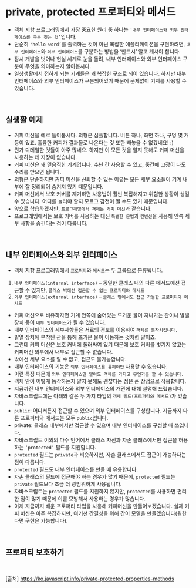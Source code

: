 # private, protected 프로퍼티와 메서드

- 객체 지향 프로그래밍에서 가장 중요한 원리 중 하나는 `'내부 인터페이스와 외부 인터페이스를 구분 짓는 것’`입니다.
- 단순히 `'hello word’`를 출력하는 것이 아닌 복잡한 애플리케이션을 구현하려면, `내부 인터페이스`와 `외부 인터페이스`를 구분하는 방법을 ‘반드시’ 알고 계셔야 합니다.
- 잠시 개발을 벗어나 현실 세계로 눈을 돌려, 내부 인터페이스와 외부 인터페이스 구분이 무엇을 의미하는지 알아봅시다.
- 일상생활에서 접하게 되는 기계들은 꽤 복잡한 구조로 되어 있습니다. 하지만 내부인터페이스와 외부 인터페이스가 구분되어있기 때문에 문제없이 기계를 사용할 수 있습니다.

<br>

## 실생활 예제

- 커피 머신을 예로 들어봅시다. 외형은 심플합니다. 버튼 하나, 화면 하나, 구멍 몇 개 등이 있죠. 훌륭한 커피가 결과물로 나온다는 것 또한 빼놓을 수 없겠네요! :)
- 뭔가 디테일한 것들이 아주 많네요. 하지만 이 모든 것을 알지 못해도 커피 머신을 사용하는 데 지장이 없습니다.
- 커피 머신은 꽤 믿음직한 기계입니다. 수년 간 사용할 수 있고, 중간에 고장이 나도 수리를 받으면 됩니다.
- 외형은 단순하지만 커피 머신을 신뢰할 수 있는 이유는 모든 세부 요소들이 기계 내부에 잘 정리되어 숨겨져 있기 때문입니다.
- 커피 머신에서 보호 커버를 제거하면 사용법이 훨씬 복잡해지고 위험한 상황이 생길 수 있습니다. 어디를 눌러야 할지 모르고 감전이 될 수도 있기 때문입니다.
- 앞으로 학습하겠지만, `프로그래밍에서 객체는 커피 머신`과 같습니다.
- 프로그래밍에서는 보호 커버를 사용하는 대신 `특별한 문법`과 `컨벤션`을 사용해 안쪽 세부 사항을 숨긴다는 점이 다릅니다.

<br>

## 내부 인터페이스와 외부 인터페이스

- 객체 지향 프로그래밍에서 `프로퍼티`와 `메서드`는 두 그룹으로 분류됩니다.

1. `내부 인터페이스(internal interface)` – 동일한 클래스 내의 다른 메서드에선 접근할 수 있지만, `클래스 밖에선 접근할 수 없는 프로퍼티와 메서드`
2. `외부 인터페이스(external interface)` – `클래스 밖에서도 접근 가능한 프로퍼티와 메서드`

- 커피 머신으로 비유하자면 기계 안쪽에 숨어있는 뜨거운 물이 지나가는 관이나 발열 장치 등이 `내부 인터페이스`가 될 수 있습니다.
- 내부 인터페이스의 세부사항들은 서로의 정보를 이용하여 `객체를 동작시킵니다.`
- 발열 장치에 부착된 관을 통해 뜨거운 물이 이동하는 것처럼 말이죠.
- 그런데 커피 머신은 보호 커버에 둘러싸여 있기 때문에 보호 커버를 벗기지 않고는 커피머신 외부에서 내부로 접근할 수 없습니다.
- 밖에선 세부 요소를 알 수 없고, 접근도 불가능합니다.
- 내부 인터페이스의 기능은 `외부 인터페이스를 통해야만` 사용할 수 있습니다.
- 이런 특징 때문에 `외부 인터페이스만 알아도 객체를 가지고 무언가를 할 수 있습니다.`
- 객체 안이 어떻게 동작하는지 알지 못해도 괜찮다는 점은 큰 장점으로 작용합니다.
- 지금까진 내부 인터페이스와 외부 인터페이스의 개관에 대해 설명해 드렸습니다.
- 자바스크립트에는 아래와 같은 두 가지 타입의 `객체 필드(프로퍼티와 메서드)`가 있습니다.
- `public`: 어디서든지 접근할 수 있으며 외부 인터페이스를 구성합니다. 지금까지 다룬 프로퍼티와 메서드는 모두 `public`입니다.
- private: 클래스 내부에서만 접근할 수 있으며 내부 인터페이스를 구성할 때 쓰입니다.
- 자바스크립트 이외의 다수 언어에서 클래스 자신과 자손 클래스에서만 접근을 허용하는 `‘protected’` 필드를 지원합니다.
- `protected` 필드는 `private`과 비슷하지만, 자손 클래스에서도 접근이 가능하다는 점이 다릅니다.
- `protected` 필드도 내부 인터페이스를 만들 때 유용합니다.
- 자손 클래스의 필드에 접근해야 하는 경우가 많기 때문에, `protected` 필드는 `private` 필드보다 조금 더 광범위하게 사용됩니다.
- 자바스크립트는 `protected` 필드를 지원하지 않지만, `protected`를 사용하면 편리한 점이 많기 때문에 이를 모방해서 사용하는 경우가 많습니다.
- 이제 지금까지 배운 프로퍼티 타입을 사용해 커피머신을 만들어보겠습니다. 실제 커피 머신은 아주 복잡하지만, 여기선 간결성을 위해 간이 모델을 만들겠습니다(원한다면 구현은 가능합니다).

<br>

## 프로퍼티 보호하기

<br>

[출처]
https://ko.javascript.info/private-protected-properties-methods

